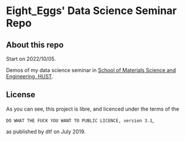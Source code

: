 # Eight_Eggs' Data Science Seminar Repo

## About this repo

Start on 2022/10/05.

Demos of my data science seminar in [School of Materials Science and Engineering, HUST](http://mat.hust.edu.cn/).

## License

As you can see, this project is libre, and licenced under the terms of the

`DO WHAT THE FUCK YOU WANT TO PUBLIC LICENCE, version 3.1`,

as published by dtf on July 2019. 
